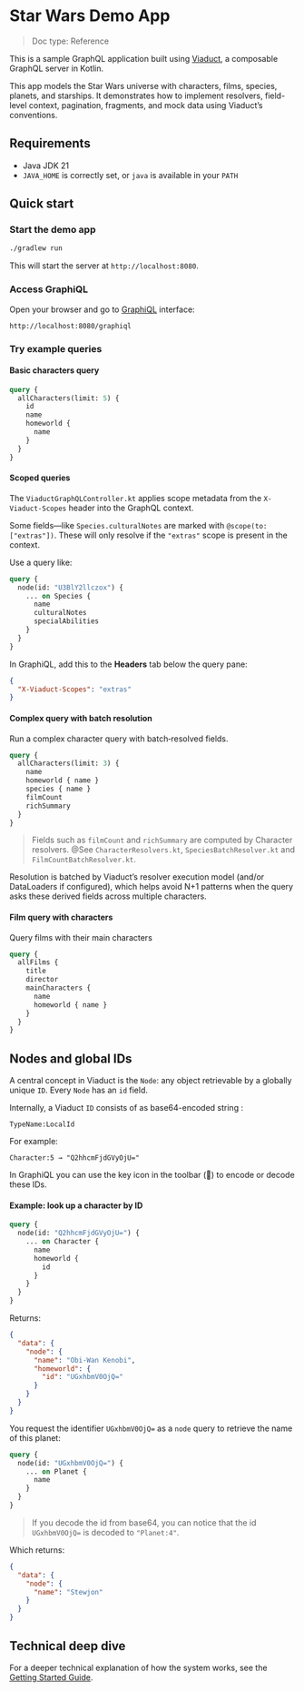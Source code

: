# Star Wars Demo App

> Doc type: Reference

This is a sample GraphQL application built using [Viaduct](https://github.com/airbnb/viaduct), a composable GraphQL
server in Kotlin.

This app models the Star Wars universe with characters, films, species, planets, and starships. It demonstrates
how to implement resolvers, field-level context, pagination, fragments, and mock data using Viaduct’s conventions.

## Requirements

- Java JDK 21
- `JAVA_HOME` is correctly set, or `java` is available in your `PATH`

## Quick start

### Start the demo app

```bash
./gradlew run
```

This will start the server at `http://localhost:8080`.

### Access GraphiQL

Open your browser and go to [GraphiQL](http://localhost:8080/graphiql) interface:

```
http://localhost:8080/graphiql
```

### Try example queries

#### Basic characters query

```graphql
query {
  allCharacters(limit: 5) {
    id
    name
    homeworld {
      name
    }
  }
}
```

#### Scoped queries

The `ViaductGraphQLController.kt` applies scope metadata from the `X-Viaduct-Scopes` header
into the GraphQL context.

Some fields—like `Species.culturalNotes` are marked with `@scope(to: ["extras"])`. These will only resolve
if the `"extras"` scope is present in the context.

Use a query like:

```graphql
query {
  node(id: "U3BlY2llczox") {
    ... on Species {
      name
      culturalNotes
      specialAbilities
    }
  }
}
```

In GraphiQL, add this to the **Headers** tab below the query pane:

```json
{
  "X-Viaduct-Scopes": "extras"
}
```

#### Complex query with batch resolution

Run a complex character query with batch‑resolved fields.

```graphql
query {
  allCharacters(limit: 3) {
    name
    homeworld { name }
    species { name }
    filmCount
    richSummary
  }
}
```

> Fields such as `filmCount` and `richSummary` are computed by Character resolvers. @See `CharacterResolvers.kt`,
`SpeciesBatchResolver.kt` and `FilmCountBatchResolver.kt`.

Resolution is batched by Viaduct’s resolver execution model (and/or DataLoaders if configured), which helps avoid N+1
patterns when the query asks these derived fields across multiple characters.

#### Film query with characters

Query films with their main characters

```graphql
query {
  allFilms {
    title
    director
    mainCharacters {
      name
      homeworld { name }
    }
  }
}
```

## Nodes and global IDs

A central concept in Viaduct is the `Node`: any object retrievable by a globally unique `ID`. Every `Node` has
an `id` field.

Internally, a Viaduct `ID` consists of as base64-encoded string :

```
TypeName:LocalId
```

For example:

```
Character:5 → "Q2hhcmFjdGVyOjU="
```

In GraphiQL you can use the key icon in the toolbar (🔑) to encode or decode these IDs.

#### Example: look up a character by ID

```graphql
query {
  node(id: "Q2hhcmFjdGVyOjU=") {
    ... on Character {
      name
      homeworld {
        id
      }
    }
  }
}
```

Returns:

```json
{
  "data": {
    "node": {
      "name": "Obi-Wan Kenobi",
      "homeworld": {
        "id": "UGxhbmV0OjQ="
      }
    }
  }
}
```

You request the identifier `UGxhbmV0OjQ=` as a `node` query to retrieve the name of this planet:

```graphql
query {
  node(id: "UGxhbmV0OjQ=") {
    ... on Planet {
      name
    }
  }
}
```

> If you decode the id from base64, you can notice that the id `UGxhbmV0OjQ=` is decoded to `"Planet:4"`.

Which returns:

```json
{
  "data": {
    "node": {
      "name": "Stewjon"
    }
  }
}
```

## Technical deep dive

For a deeper technical explanation of how the system works, see the [Getting Started Guide](https://airbnb.io/viaduct/docs/getting_started/).
